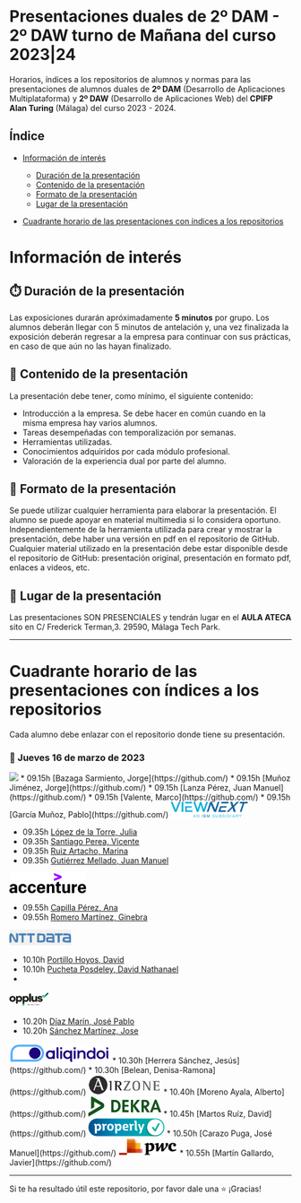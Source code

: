 # Presentaciones duales de 2º DAM - 2º DAW turno de Mañana del curso 2023|24

Horarios, índices a los repositorios de alumnos y normas para las presentaciones de alumnos duales de **2º DAM** (Desarrollo de Aplicaciones Multiplataforma) y **2º DAW** (Desarrollo de Aplicaciones Web) del **CPIFP Alan Turing** (Málaga) del curso 2023 - 2024.

## Índice
* [Información de interés](#información-de-interés)
  * [Duración de la presentación](#stopwatch-duración-de-la-presentación)
  * [Contenido de la presentación](#open_file_folder--contenido-de-la-presentación)
  * [Formato de la presentación](#bookmark_tabs-formato-de-la-presentación)
  * [Lugar de la presentación](#school-lugar-de-la-presentación)
  
* [Cuadrante horario de las presentaciones con índices a los repositorios](#cuadrante-horario-de-las-presentaciones-con-índices-a-los-repositorios)

# Información de interés

## :stopwatch: Duración de la presentación
Las exposiciones durarán apróximadamente **5 minutos** por grupo. Los alumnos deberán llegar con 5 minutos de antelación y, una vez finalizada la exposición deberán regresar a la empresa para continuar con sus prácticas, en caso de que aún no las hayan finalizado.

## :open_file_folder:  Contenido de la presentación 
La presentación debe tener, como mínimo, el siguiente contenido:

* Introducción a la empresa. Se debe hacer en común cuando en la misma empresa hay varios alumnos.
* Tareas desempeñadas con temporalización por semanas.
* Herramientas utilizadas.
* Conocimientos adquiridos por cada módulo profesional.
* Valoración de la experiencia dual por parte del alumno.

## :bookmark_tabs: Formato de la presentación
Se puede utilizar cualquier herramienta para elaborar la presentación. El alumno se puede apoyar en material multimedia si lo considera oportuno. Independientemente de la herramienta utilizada para crear y mostrar la presentación, debe haber una versión en pdf en el repositorio de GitHub. Cualquier material utilizado en la presentación debe estar disponible desde el repositorio de GitHub: presentación original, presentación en formato pdf, enlaces a videos, etc.

## :school: Lugar de la presentación
Las presentaciones SON PRESENCIALES y tendrán lugar en el **AULA ATECA** sito en C/ Frederick Terman,3. 29590, Málaga Tech Park.

<hr/>

# Cuadrante horario de las presentaciones con índices a los repositorios

Cada alumno debe enlazar con el repositorio donde tiene su presentación.

### :calendar: Jueves 16 de marzo de 2023

<img height="36px" src="imagenes/serbatic.svg">
* 09.15h [Bazaga Sarmiento, Jorge](https://github.com/)
* 09.15h [Muñoz Jiménez, Jorge](https://github.com/)
* 09.15h [Lanza Pérez, Juan Manuel](https://github.com/)
* 09.15h [Valente, Marco](https://github.com/)
* 09.15h [García Muñoz, Pablo](https://github.com/)

<img height="28px" src="imagenes/viewnext.png">

* 09.35h [López de la Torre, Julia](https://github.com/)
* 09.35h [Santiago Perea, Vicente](https://github.com/)
* 09.35h [Ruiz Artacho, Marina](https://github.com/)
* 09.35h [Gutiérrez Mellado, Juan Manuel](https://github.com/)

<img height="36px" src="imagenes/accenture.svg">

* 09.55h [Capilla Pérez, Ana](https://github.com/)
* 09.55h [Romero Martínez, Ginebra](https://github.com/)

<img height="28px" src="imagenes/nttdata.png">

* 10.10h [Portillo Hoyos, David](https://github.com/)
* 10.10h [Pucheta Posdeley, David Nathanael](https://github.com/)
* 
<img height="28px" src="imagenes/opplus.png">

* 10.20h [Díaz Marín, José Pablo](https://github.com/)
* 10.20h [Sánchez Martínez, Jose](https://github.com/)

<img height="36px" src="imagenes/aliqindoi.png">
* 10.30h [Herrera Sánchez, Jesús](https://github.com/)
* 10.30h [Belean, Denisa-Ramona](https://github.com/)

<img height="36px" src="imagenes/airzone.png">
* 10.40h [Moreno Ayala, Alberto](https://github.com/)

<img height="36px" src="imagenes/dekra.svg">
* 10.45h [Martos Ruíz, David](https://github.com/)

<img height="32px" src="imagenes/properly.png">
* 10.50h [Carazo Puga, José Manuel](https://github.com/)

<img height="32px" src="imagenes/pwc.png">
* 10.55h [Martín Gallardo, Javier](https://github.com/)

<hr>

Si te ha resultado útil este repositorio, por favor dale una :star: ¡Gracias!


